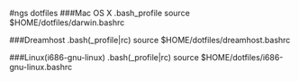 #ngs dotfiles
###Mac OS X .bash_profile
    source $HOME/dotfiles/darwin.bashrc

###Dreamhost .bash(_profile|rc)
    source $HOME/dotfiles/dreamhost.bashrc

###Linux(i686-gnu-linux) .bash(_profile|rc)
    source $HOME/dotfiles/i686-gnu-linux.bashrc
